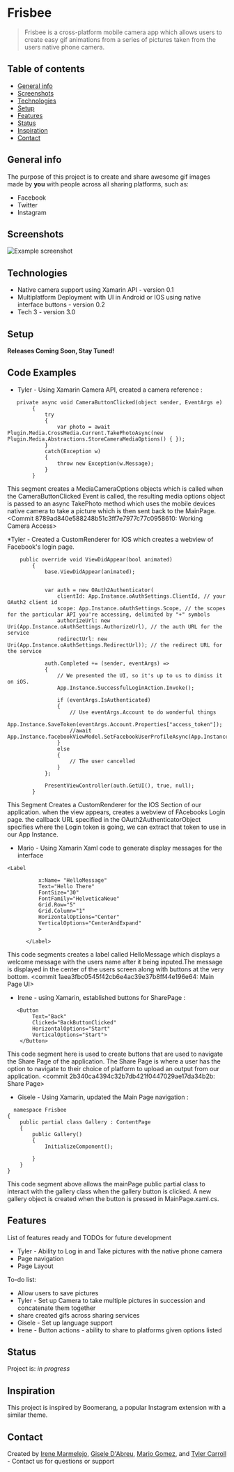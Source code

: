 # Frisbee
> Frisbee is a cross-platform mobile camera app which allows users to create easy gif animations from a series of pictures taken from the users native phone camera.

## Table of contents
* [General info](#general-info)
* [Screenshots](#screenshots)
* [Technologies](#technologies)
* [Setup](#setup)
* [Features](#features)
* [Status](#status)
* [Inspiration](#inspiration)
* [Contact](#contact)

## General info
The purpose of this project is to create and share awesome gif images made by **you** with people across all sharing platforms, such as:
 * Facebook
 * Twitter
 * Instagram

## Screenshots
![Example screenshot](IMG_0487.PNG)


## Technologies
* Native camera support using Xamarin API - version 0.1
* Multiplatform Deployment with UI in Android or IOS using native interface buttons - version 0.2
* Tech 3 - version 3.0

## Setup
**Releases Coming Soon, Stay Tuned!**

## Code Examples
* Tyler - Using Xamarin Camera API, created a camera reference :
```
   private async void CameraButtonClicked(object sender, EventArgs e)
        {
            try
            {
                var photo = await Plugin.Media.CrossMedia.Current.TakePhotoAsync(new Plugin.Media.Abstractions.StoreCameraMediaOptions() { });
            }
            catch(Exception w)
            {
                throw new Exception(w.Message);
            }
        }
```
This segment creates a MediaCameraOptions objects which is called when the CameraButtonClicked Event is called, the resulting media options object is passed to an async TakePhoto method which uses the mobile devices native camera to take a picture which is then sent back to the MainPage. <Commit 8789ad840e588248b51c3ff7e7977c77c0958610: Working Camera Access>


*Tyler - Created a CustomRenderer for IOS which creates a webview of Facebook's login page.
```
    public override void ViewDidAppear(bool animated)
        {
            base.ViewDidAppear(animated);


            var auth = new OAuth2Authenticator(
                clientId: App.Instance.oAuthSettings.ClientId, // your OAuth2 client id
                scope: App.Instance.oAuthSettings.Scope, // the scopes for the particular API you're accessing, delimited by "+" symbols
                authorizeUrl: new Uri(App.Instance.oAuthSettings.AuthorizeUrl), // the auth URL for the service
                redirectUrl: new Uri(App.Instance.oAuthSettings.RedirectUrl)); // the redirect URL for the service

            auth.Completed += (sender, eventArgs) =>
            {
                // We presented the UI, so it's up to us to dimiss it on iOS.
                App.Instance.SuccessfulLoginAction.Invoke();

                if (eventArgs.IsAuthenticated)
                {
                    // Use eventArgs.Account to do wonderful things
                    App.Instance.SaveToken(eventArgs.Account.Properties["access_token"]);
                    //await App.Instance.facebookViewModel.SetFacebookUserProfileAsync(App.Instance.Token);
                }
                else
                {
                    // The user cancelled
                }
            };

            PresentViewController(auth.GetUI(), true, null);
        }
```

This Segment Creates a CustomRenderer for the IOS Section of our application. when the view appears, creates a webview of FAcebooks Login page. the callback URL specified in the OAuth2AuthenticatorObject specifies where the Login token is going, we can extract that token to use in our App Instance. <Commit bf880d7f05cf980bdac2d22f399c756b68e7d609: Facebook Login Fix.>

* Mario - Using Xamarin Xaml code to generate display messages for the interface
```
<Label

          x:Name= "HelloMessage"
          Text="Hello There"
          FontSize="30"
          FontFamily="HelveticaNeue"
          Grid.Row="5"
          Grid.Column="1"
          HorizontalOptions="Center"
          VerticalOptions="CenterAndExpand"
          >

      </Label>
```
This code segments creates a label called HelloMessage which displays a welcome message with the users name after it being inputed.The message is displayed in the center of the users screen along with buttons at the very bottom. <commit 1aea3fbc0545f42cb6e4ac39e37b8ff44e196e64: Main Page UI>

* Irene - using Xamarin, established buttons for SharePage :
```
   <Button
        Text="Back"
        Clicked="BackButtonClicked"
        HorizontalOptions="Start"
        VerticalOptions="Start">
    </Button>
```
This code segment here is used to create buttons that are used to navigate the Share Page of the application. The Share Page is where a user has the option to navigate to their choice of platform to upload an output from our application. <commit 2b340ca4394c32b7db421f0447029ae17da34b2b: Share Page>

* Gisele - Using Xamarin, updated the Main Page navigation :
```
  namespace Frisbee
{
    public partial class Gallery : ContentPage
    {
        public Gallery()
        {
            InitializeComponent();

        }
    }
}
```
This code segment above allows the mainPage public partial class to interact with the gallery class when the gallery button is clicked. A new gallery object is created when the button is pressed in MainPage.xaml.cs. <Commit b34e98ca33fb178012b740c4eed8a190a188e048: Main Page Navigation>
 
 
 
## Features
List of features ready and TODOs for future development
* Tyler - Ability to Log in and Take pictures with the native phone camera
* Page navigation
* Page Layout


To-do list:
+ Allow users to save pictures
+ Tyler - Set up Camera to take multiple pictures in succession and concatenate them together
+ share created gifs across sharing services
+ Gisele - Set up language support 
+ Irene - Button actions - ability to share to platforms given options listed

## Status
Project is: _in progress_

## Inspiration
This project is inspired by Boomerang, a popular Instagram extension with a similar theme.

## Contact
Created by [Irene Marmelejo](), [Gisele D'Abreu](), [Mario Gomez](), and [Tyler Carroll]() - Contact us for questions or support
